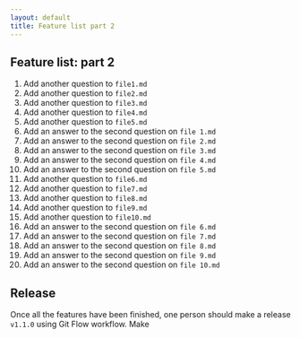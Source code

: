 ```yaml
---
layout: default
title: Feature list part 2
---
```


## Feature list: part 2

1. Add another question to `file1.md`
2. Add another question to `file2.md`
3. Add another question to `file3.md`
4. Add another question to `file4.md`
5. Add another question to `file5.md`
6. Add an answer to the second question on `file 1.md`
7. Add an answer to the second question on `file 2.md`
8. Add an answer to the second question on `file 3.md`
9. Add an answer to the second question on `file 4.md`
10. Add an answer to the second question on `file 5.md`
11. Add another question to `file6.md`
12. Add another question to `file7.md`
13. Add another question to `file8.md`
14. Add another question to `file9.md`
15. Add another question to `file10.md`
16. Add an answer to the second question on `file 6.md`
17. Add an answer to the second question on `file 7.md`
18. Add an answer to the second question on `file 8.md`
19. Add an answer to the second question on `file 9.md`
20. Add an answer to the second question on `file 10.md`

## Release

Once all the features have been finished, one person should make a release `v1.1.0` using Git Flow workflow. Make
